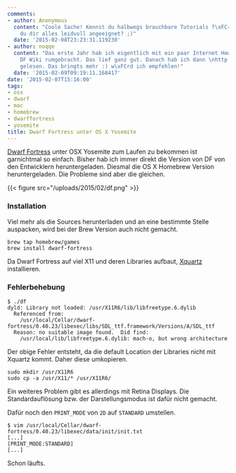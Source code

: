 ```yaml
---
comments:
- author: Anonymous
  content: "Coole Sache! Kennst du halbwegs brauchbare Tutorials f\xFCr DF? Oder hast
    du dir alles leidvoll angeeignet? ;)"
  date: '2015-02-08T23:23:31.119230'
- author: noqqe
  content: "Das erste Jahr hab ich eigentlich mit ein paar Internet Howtos und dem
    DF Wiki rumgebracht. Das lief ganz gut. Danach hab ich dann \nhttp://shop.oreilly.com/product/0636920022565.do
    gelesen. Das bringts mehr :) w\xFCrd ich empfehlen!"
  date: '2015-02-09T09:19:11.168417'
date: '2015-02-07T15:16:00'
tags:
- osx
- dwarf
- mac
- homebrew
- dwarffortress
- yosemite
title: Dwarf Fortress unter OS X Yosemite
---
```


[Dwarf Fortress](http://www.bay12games.com/dwarves/) unter OSX Yosemite zum
Laufen zu bekommen ist garnichtmal so einfach. Bisher hab ich immer direkt
die Version von DF von den Entwicklern heruntergeladen. Diesmal die OS X
Homebrew Version heruntergeladen. Die Probleme sind aber die gleichen.

{{< figure src="/uploads/2015/02/df.png" >}}

### Installation

Viel mehr als die Sources herunterladen und an eine bestimmte Stelle
auspacken, wird bei der Brew Version auch nicht gemacht.

```
brew tap homebrew/games
brew install dwarf-fortress
```

Da Dwarf Fortress auf viel X11 und deren Libraries aufbaut,
[Xquartz](http://xquartz.macosforge.org/landing/) installieren.

### Fehlerbehebung

```
$ ./df
dyld: Library not loaded: /usr/X11R6/lib/libfreetype.6.dylib
  Referenced from:
    /usr/local/Cellar/dwarf-fortress/0.40.23/libexec/libs/SDL_ttf.framework/Versions/A/SDL_ttf
  Reason: no suitable image found.  Did find:
    /usr/local/lib/libfreetype.6.dylib: mach-o, but wrong architecture
```

Der obige Fehler entsteht, da die default Location der Libraries nicht mit
Xquartz kommt. Daher diese umkopieren.

```
sudo mkdir /usr/X11R6
sudo cp -a /usr/X11/* /usr/X11R6/
```

Ein weiteres Problem gibt es allerdings mit Retina Displays. Die
Standardauflösung bzw. der Darstellungsmodus ist dafür nicht gemacht.

Dafür noch den `PRINT_MODE` von `2D` auf `STANDARD` umstellen.

```
$ vim /usr/local/Cellar/dwarf-fortress/0.40.23/libexec/data/init/init.txt
[...]
[PRINT_MODE:STANDARD]
[...]
```

Schon läufts.
